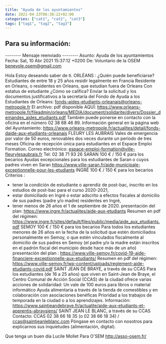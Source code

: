 ```yaml
---
title: "Ayuda de los ayuntamientos"
date: 2021-04-23T06:38:22+02:00
categories: ["cat1", "cat2", "cat3"]
tags: ["tag1", "tag2", "tag3"]
---
```




## Para su información: 
-------- Mensaje reenviado --------
Asunto: Ayuda de los ayuntamientos
Fecha: Sat, 10 Abr 2021 15:37:12 +0200
De: Voluntario de la OSEM <benevole.osem@gmail.com> 


Hola
Estoy deseando saber de ti.
ORLÉANS : 
    ¿Quién puede beneficiarse?
Estudiantes de entre 18 y 25 años
residir legalmente en Francia
Residente en Orleans, o residentes en Orleans, que estudian fuera de Orleans
Con estatus de estudiante
¿Cómo se califica?
Enviar la solicitud y los documentos justificativos a la secretaría del Fondo de Ayuda a los Estudiantes de Orleans: 
    fonds-aides-etudiants-orleanais@orleans-metropole.fr
El archivo: pdf disponible AQUÍ: https://www.orleans-metropole.fr/fileadmin/orleans/MEDIA/document/solidarite/divers/Dossier_demandes_aides_etudiants.pdf
También puede ponerse en contacto con la oficina en el número 02 38 68 46 89.
Información general en la página web del Ayuntamiento: https://www.orleans-metropole.fr/actualites/detail/fonds-daide-aux-etudiants-orleanais
FLEURY LES AUBRAIS
 Vales de emergencia por valor de 50 euros, renovables dos veces durante un periodo de tres meses 
 Oficina de recepción única para estudiantes en el Espace Emploi Formation.
Correo electrónico: espace-emploi-formation@ville-fleurylesaubrais.fr 
Tel: 02 38 71 93 26 
SARAN
100 € / 150 € para los becarios
Ayudas excepcionales para los estudiantes de Saran o cuyos padres viven en Saran
https://www.ville-saran.fr/aide-municipale-exceptionnelle-pour-les-etudiants
INGRÉ
100 € / 150 € para los becarios
Criterios : 
- tener la condición de estudiante o aprendiz de post-bac, inscrito en los estudios de post-bac para el curso 2020-2021,
- estar domiciliado en Ingré o estar adscrito a efectos fiscales al domicilio de sus padres (padre y/o madre) residentes en Ingré,
- tener menos de 26 años el 1 de septiembre de 2020.
presentación del plan: https://www.ingre.fr/actualites/aide-aux-etudiants
Resumen en pdf del régimen: https://www.ingre.fr/sites/default/files/public/media/aide_aux_etudiants.pdf
SEMOY
100 € / 150 € para los becarios
Para todos los estudiantes menores de 26 años en la fecha de la solicitud que estén domiciliados personalmente en Semoy, o que estén vinculados fiscalmente al domicilio de sus padres en Semoy (el padre y/o la madre están inscritos en el padrón fiscal del municipio desde hace más de un año)
presentación del plan : https://www.ville-semoy.fr/covid-19-aide-financiere-exceptionnelle-aux-etudiants/
Resumen en pdf del régimen: https://www.ville-semoy.fr/wp-content/uploads/reglement-aide-etudiants-covid.pdf
SAINT JEAN DE BRAYE, a través de su CCAS
Para los estudiantes (de 16 a 25 años) que viven en Saint-Jean de Braye, el Centro Comunal de Acción Social (CCAS) de la ciudad ofrece varias acciones de solidaridad:
Un vale de 100 euros para libros o material informático
Ayuda alimentaria a través de la tienda de comestibles y en colaboración con asociaciones benéficas
Prioridad a los trabajos de temporada en la ciudad o a los aprendizajes.
Información: https://www.saintjeandebraye.fr/actualite/aide-aux-etudiants-et-apprentis-abraysiens/
SAINT JEAN LE BLANC, a través de su CCAS
Contacto: CCAS 02 38 66 18 35 (o 02 38 66 18 34) / ccas@saintjeanleblanc.com
Póngase en contacto con nosotros para explicarnos sus inquietudes (alimentación, digital).

Que tenga un buen día
Lucile Mollet
Para O'SEM
http://asso-osem.fr/
